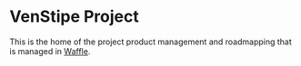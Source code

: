 # VenStipe Project
This is the home of the project product management and roadmapping that is managed in [Waffle](https://waffle.io/VenStipe/project).
